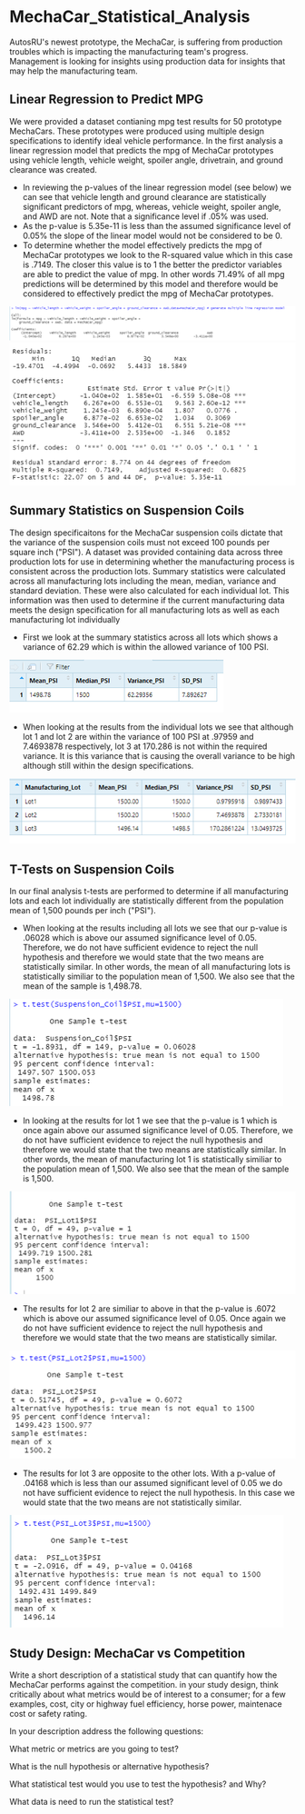 # MechaCar_Statistical_Analysis
AutosRU's newest prototype, the MechaCar, is suffering from production troubles which is impacting the manufacturing team's progress.  Management is looking for insights using production data for insights that may help the manufacturing team.<p>
<h2>Linear Regression to Predict MPG</h2>
<p>We were provided a dataset contianing mpg test results for 50 prototype MechaCars.  These prototypes were produced using multiple design specifications
  to identify ideal vehicle performance.  In the first analysis a linear regression model that predicts the mpg of MechaCar prototypes using  vehicle length, vehicle weight, spoiler angle, drivetrain, and ground clearance was created.</p> 
<ul>
<li>In reviewing the p-values of the linear regression model (see below) we can see that vehicle length and ground clearance are statistically significant predictors of mpg, whereas, vehicle weight, spoiler angle, and AWD are not.  Note that a significance level if .05% was used.</li>
<li>As the p-value is 5.35e-11 is less than the assumed significance level of 0.05% the slope of the linear model would not be considered to be 0.</li>
<li>To determine whether the model effectively predicts the mpg of MechaCar prototypes we look to the R-squared value which in this case is .7149.  The closer this value is to 1 the better the predictor variables are able to predict the value of mpg.  In other words 71.49% of all mpg predictions will be determined by this model and therefore would be considered to effectively predict the mpg of MechaCar prototypes.</li>
</ul>
<img src="https://github.com/bedwardssmith/MechaCar_Statistical_Analysis/blob/main/Images/Deliverable1_lm_function.png">
<img src="https://github.com/bedwardssmith/MechaCar_Statistical_Analysis/blob/main/Images/Deliverable1_summary.png">
<h2>Summary Statistics on Suspension Coils</h2>
<p>The design specificaitons for the MechaCar suspension coils dictate that the variance of the suspension coils must not exceed 100 pounds per square inch ("PSI").
 A dataset was provided containing data across three production lots for use in determining whether the manufacturing process is consistent across the production lots.
Summary statistics were calculated across all manufacturing lots including the mean, median, variance and standard deviation.  These were also calculated for each individual lot.  This information was then used to determine if the current manufacturing data meets the design specification for all manufacturing lots as well as each manufacturing lot individually</p>
<ul>
<li>First we look at the summary statistics across all lots which shows a variance of 62.29 which is within the allowed variance of 100 PSI. </li>
</ul>
<img src="https://github.com/bedwardssmith/MechaCar_Statistical_Analysis/blob/main/Images/Deliverable2_total_summary.png"> 
<ul>
<li>When looking at the results from the individual lots we see that although lot 1 and lot 2 are within the variance of 100 PSI at .97959 and 7.4693878 respectively, lot 3 at 170.286 is not within the required variance.  It is this variance that is causing the overall variance to be high although still within the design specifications.</li>
 </ul> 
<img src="https://github.com/bedwardssmith/MechaCar_Statistical_Analysis/blob/main/Images/Deliverable2_lot_summary.png">
<br>
<h2>T-Tests on Suspension Coils</h2>
<p>In our final analysis t-tests are performed to determine if all manufacturing lots and each lot individually are statistically different from the population mean of 1,500 pounds per inch ("PSI").</p>
<ul>
<li>When looking at the results including all lots we see that our p-value is .06028 which is above our assumed significance level of 0.05.  Therefore, we do not have sufficient evidence to reject the null hypothesis and therefore we would state that the two means are statistically similar. In other words, the mean of all manufacturing lots is statistically similiar to the population mean of 1,500. We also see that the mean of the sample is 1,498.78.</li>
</ul>
<img src="https://github.com/bedwardssmith/MechaCar_Statistical_Analysis/blob/main/Images/Deliverable3_ttest_all_lots.png">
<ul>
<li>In looking at the results for lot 1 we see that the p-value is 1 which is once again above our assumed significance level of 0.05.  Therefore, we do not have sufficient evidence to reject the null hypothesis and therefore we would state that the two means are statistically similar.  In other words, the mean of manufacturing lot 1 is statistically similiar to the population mean of 1,500.  We also see that the mean of the sample is 1,500.</li>
</ul>
<img src="https://github.com/bedwardssmith/MechaCar_Statistical_Analysis/blob/main/Images/Deliverable3_ttest_lot1.png">
<ul>
<li>The results for lot 2 are similiar to above in that the p-value is .6072 which is above our assumed significance level of 0.05.  Once again we do not have sufficient evidence to reject the null hypothesis and therefore we would state that the two means are statistically similar.  </li>
</ul>
<img src="https://github.com/bedwardssmith/MechaCar_Statistical_Analysis/blob/main/Images/Deliverable3_ttest_lot2.png">
<ul>
<li>The results for lot 3 are opposite to the other lots.  With a p-value of .04168 which is less than our assumed significant level of 0.05 we do not have sufficient evidence to reject the null hypothesis.  In this case we would state that the two means are not statistically similar.</li>
</ul>
<img src="https://github.com/bedwardssmith/MechaCar_Statistical_Analysis/blob/main/Images/Deliverable3_ttest_lot3.png">  
  
 
<h2>Study Design: MechaCar vs Competition</h2>

<p>Write a short description of a statistical study that can quantify how the MechaCar performs against the competition. 
  in your study design, think critically about what metrics would be of interest to a consumer; for a few examples, cost, city or highway fuel efficiency, horse power, maintenace cost or safety rating.</p>
  <p>In your description address the following questions:</p>
  <p> What metric or metrics are you going to test?</p>
  <p>What is the null hypothesis or alternative hypothesis?</p>
  <p>What statistical test would you use to test the hypothesis? and Why?</p>
  <p>What data is need to run the statistical test?</p>
  

